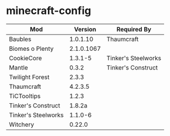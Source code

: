 # minecraft-config

<table>
<thead>
  <tr>
    <th>Mod</th>
    <th>Version</th>
    <th>Required By</th>
  </tr>
</thead>
<tbody>
  <tr>
    <td>Baubles</td><td>1.0.1.10</td><td>Thaumcraft</td>
  </tr>
  <tr>
    <td>Biomes o Plenty</td><td>2.1.0.1067</td>
  </tr>
  <tr>
    <td>CookieCore</td><td>1.3.1-5</td><td>Tinker's Steelworks</td>
  </tr>
  <tr>
    <td>Mantle</td><td>0.3.2</td><td>Tinker's Construct</td>
  </tr>
  <tr>
    <td>Twilight Forest</td><td>2.3.3</td>
  </tr>
  <tr>
    <td>Thaumcraft</td><td>4.2.3.5</td>
  </tr>
  <tr>
    <td>TiCTooltips</td><td>1.2.3</td>
  </tr>
  <tr>
    <td>Tinker's Construct</td><td>1.8.2a</td>
  </tr>
  <tr>
    <td>Tinker's Steelworks</td><td>1.1.0-6</td>
  </tr>
  <tr>
    <td>Witchery</td><td>0.22.0</td>
  </tr>
</tbody>
</table>
